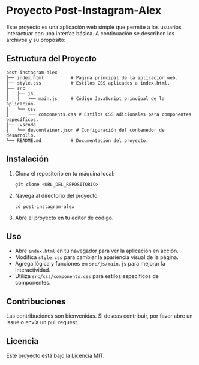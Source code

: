 # Proyecto Post-Instagram-Alex

Este proyecto es una aplicación web simple que permite a los usuarios interactuar con una interfaz básica. A continuación se describen los archivos y su propósito:

## Estructura del Proyecto

```
post-instagram-alex
├── index.html          # Página principal de la aplicación web.
├── style.css           # Estilos CSS aplicados a index.html.
├── src
│   ├── js
│   │   └── main.js     # Código JavaScript principal de la aplicación.
│   └── css
│       └── components.css # Estilos CSS adicionales para componentes específicos.
├── .vscode
│   └── devcontainer.json # Configuración del contenedor de desarrollo.
└── README.md           # Documentación del proyecto.
```

## Instalación

1. Clona el repositorio en tu máquina local:
   ```
   git clone <URL_DEL_REPOSITORIO>
   ```

2. Navega al directorio del proyecto:
   ```
   cd post-instagram-alex
   ```

3. Abre el proyecto en tu editor de código.

## Uso

- Abre `index.html` en tu navegador para ver la aplicación en acción.
- Modifica `style.css` para cambiar la apariencia visual de la página.
- Agrega lógica y funciones en `src/js/main.js` para mejorar la interactividad.
- Utiliza `src/css/components.css` para estilos específicos de componentes.

## Contribuciones

Las contribuciones son bienvenidas. Si deseas contribuir, por favor abre un issue o envía un pull request.

## Licencia

Este proyecto está bajo la Licencia MIT.